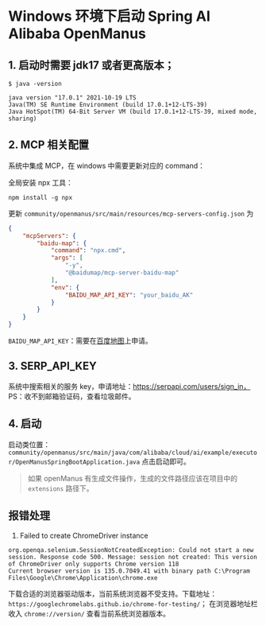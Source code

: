 # Windows 环境下启动 Spring AI Alibaba OpenManus

## 1. 启动时需要 jdk17 或者更高版本；

```shell
$ java -version

java version "17.0.1" 2021-10-19 LTS
Java(TM) SE Runtime Environment (build 17.0.1+12-LTS-39)
Java HotSpot(TM) 64-Bit Server VM (build 17.0.1+12-LTS-39, mixed mode, sharing)
```

## 2. MCP 相关配置

系统中集成 MCP，在 windows 中需要更新对应的 command：

全局安装 npx 工具：

```shell
npm install -g npx
```

更新 `community/openmanus/src/main/resources/mcp-servers-config.json` 为

```json
{
    "mcpServers": {
        "baidu-map": {
            "command": "npx.cmd",
            "args": [
                "-y",
                "@baidumap/mcp-server-baidu-map"
            ],
            "env": {
                "BAIDU_MAP_API_KEY": "your_baidu_AK"
            }
        }
    }
}
```

`BAIDU_MAP_API_KEY`：需要在[百度地图](https://lbsyun.baidu.com/apiconsole/key)上申请。

## 3. SERP_API_KEY

系统中搜索相关的服务 key，申请地址：https://serpapi.com/users/sign_in，
PS：收不到邮箱验证码，查看垃圾邮件。

## 4. 启动

启动类位置：`community/openmanus/src/main/java/com/alibaba/cloud/ai/example/executor/OpenManusSpringBootApplication.java` 点击启动即可。

> 如果 openManus 有生成文件操作，生成的文件路径应该在项目中的 `extensions` 路径下。

## 报错处理

1. Failed to create ChromeDriver instance

```text
org.openqa.selenium.SessionNotCreatedException: Could not start a new session. Response code 500. Message: session not created: This version of ChromeDriver only supports Chrome version 118
Current browser version is 135.0.7049.41 with binary path C:\Program Files\Google\Chrome\Application\chrome.exe 
```

下载合适的浏览器驱动版本，当前系统浏览器不受支持。下载地址：`https://googlechromelabs.github.io/chrome-for-testing/`；
在浏览器地址栏收入 `chrome://version/` 查看当前系统浏览器版本。
